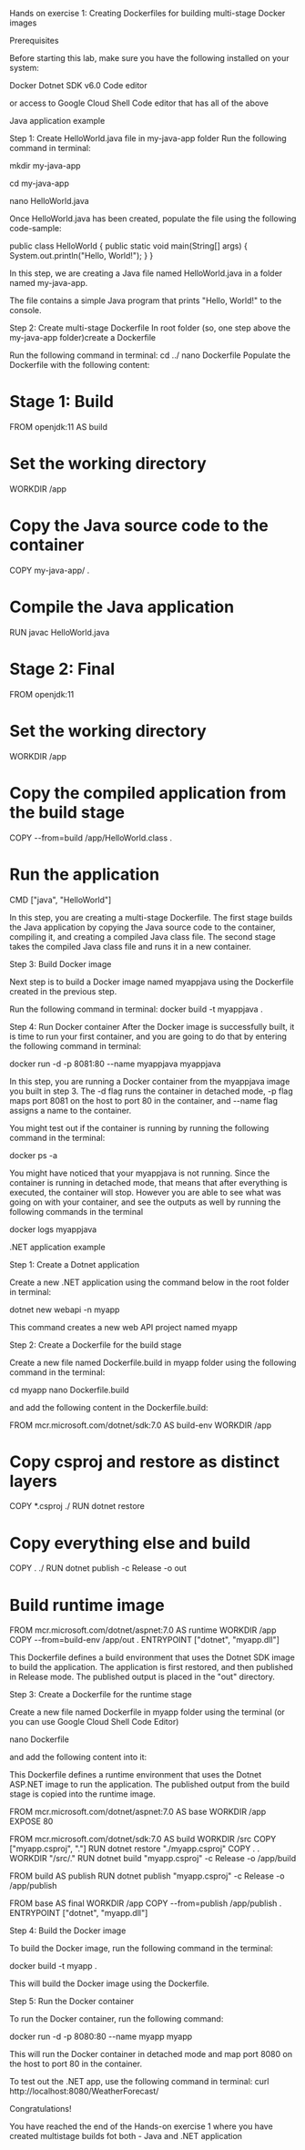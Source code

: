 Hands on exercise 1: Creating Dockerfiles for building multi-stage Docker images

Prerequisites

Before starting this lab, make sure you have the following installed on your system:


Docker
Dotnet SDK v6.0
Code editor

or
access to Google Cloud Shell Code editor that has all of the above

Java application example

Step 1: Create HelloWorld.java file in my-java-app folder
Run the following command in terminal:

mkdir my-java-app

cd my-java-app

nano HelloWorld.java

Once HelloWorld.java has been created, populate the file using the following code-sample:

public class HelloWorld
{ public static void main(String[] args)
{ System.out.println("Hello, World!"); }
}


In this step, we are creating a Java file named HelloWorld.java in a folder named
my-java-app.

The file contains a simple Java program that prints "Hello, World!" to the
console.

Step 2: Create multi-stage Dockerfile
In root folder (so, one step above the my-java-app folder)create a Dockerfile

Run the following command in terminal:
cd ../
nano Dockerfile
Populate the Dockerfile with the following content:

# Stage 1: Build
FROM openjdk:11 AS build

# Set the working directory
WORKDIR /app

# Copy the Java source code to the container
COPY my-java-app/ .

# Compile the Java application
RUN javac HelloWorld.java

# Stage 2: Final
FROM openjdk:11

# Set the working directory
WORKDIR /app

# Copy the compiled application from the build stage
COPY --from=build /app/HelloWorld.class .

# Run the application
CMD ["java", "HelloWorld"]


In this step, you are creating a multi-stage Dockerfile.
The first stage builds the Java
application by copying the Java source code to the container, compiling it, and creating a
compiled Java class file.
The second stage takes the compiled Java class file and runs it in a new container.

Step 3: Build Docker image


Next step is to build a Docker image named myappjava using the Dockerfile created
in the previous step.

Run the following command in terminal:
docker build -t myappjava .

Step 4: Run Docker container
After the Docker image is successfully built, it is time to run your first container, and you are going to do that by entering the following command in terminal:


docker run -d -p 8081:80 --name myappjava myappjava


In this step, you are running a Docker container from the myappjava image you built in step 3. The -d flag runs the container in detached mode, -p flag maps port 8081 on the host to port 80 in the container, and --name flag assigns a name to the container.

You might test out if the container is running by running the following command in the terminal:

docker ps -a

You might have noticed that your myappjava is not running. Since the container is running in detached mode, that means that after everything is executed, the container will stop. However you are able to see what was going on with your container, and see the outputs as well by running the following commands in the terminal


docker logs myappjava



.NET application example


Step 1: Create a Dotnet application

Create a new .NET application using the command below in the root folder in terminal:

dotnet new webapi -n myapp

This command creates a new web API project named myapp



Step 2: Create a Dockerfile for the build stage

Create a new file named Dockerfile.build in myapp folder using the following command in the terminal:

cd myapp
nano Dockerfile.build

and add the following content in the Dockerfile.build:

FROM mcr.microsoft.com/dotnet/sdk:7.0 AS build-env
WORKDIR /app


# Copy csproj and restore as distinct layers
COPY *.csproj ./
RUN dotnet restore


# Copy everything else and build
COPY . ./
RUN dotnet publish -c Release -o out


# Build runtime image
FROM mcr.microsoft.com/dotnet/aspnet:7.0 AS runtime
WORKDIR /app
COPY --from=build-env /app/out .
ENTRYPOINT ["dotnet", "myapp.dll"]


This Dockerfile defines a build environment that uses the Dotnet SDK image to build the
application. The application is first restored, and then published in Release mode.
The published output is placed in the "out" directory.


Step 3: Create a Dockerfile for the runtime stage

Create a new file named Dockerfile in myapp folder using the terminal  (or you can use Google Cloud Shell Code Editor)

nano Dockerfile

and add the following content into it:




This Dockerfile defines a runtime environment that uses the Dotnet ASP.NET image to run
the application. The published output from the build stage is copied into the runtime image.

FROM mcr.microsoft.com/dotnet/aspnet:7.0 AS base
WORKDIR /app
EXPOSE 80


FROM mcr.microsoft.com/dotnet/sdk:7.0 AS build
WORKDIR /src
COPY ["myapp.csproj", "."]
RUN dotnet restore "./myapp.csproj"
COPY . .
WORKDIR "/src/."
RUN dotnet build "myapp.csproj" -c Release -o /app/build


FROM build AS publish
RUN dotnet publish "myapp.csproj" -c Release -o /app/publish


FROM base AS final
WORKDIR /app
COPY --from=publish /app/publish .
ENTRYPOINT ["dotnet", "myapp.dll"]

Step 4: Build the Docker image

To build the Docker image, run the following command in the terminal:


docker build -t myapp .


This will build the Docker image using the Dockerfile.

Step 5: Run the Docker container

To run the Docker container, run the following command:


docker run -d -p 8080:80 --name myapp myapp


This will run the Docker container in detached mode and map port 8080 on the host to port 80 in the container.



To test out the .NET app, use the following command in terminal:
curl http://localhost:8080/WeatherForecast/


Congratulations!



You have reached the end of the Hands-on exercise 1 where you have created multistage builds fot both - Java and .NET application